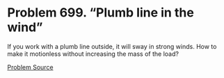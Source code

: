# Problem 699. “Plumb line in the wind”

If you work with a plumb line outside, it will sway in strong winds. How to make it motionless without increasing the mass of the load?

[Problem Source](https://www.trizland.ru/tasks/5329/)